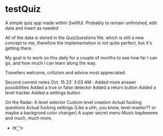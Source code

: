 # testQuiz
 A simple quiz app made within SwiftUI. Probably to remain unfinished, edit data and insert as needed


 All of the data is stored in the QuizQuestions file, which is still a new concept to me, therefore the implementation is not quite perfect, but it's getting there. 

 My goal is to work on this daily for a couple of months to see how far I can go, and how much I can learn along the way. 

 Travellers welcome, critizism and advice most appreciated. 


 Second commit notes Oct. 15 23' 3:03 AM : 
 Added more answer possibilities 
 Added a true or false detector
 Added a return button
 Added a level tracker
 Added a settings button

 On the Radar: 
 A level selector
 Custom level creation
 Actual fucking questions
 Actual fucking settings (Like a uhh, you know, level resetor?? or maybe a backgrond color changer) 
 A super secret menu
 Music baybeeeee
 and much, much more. 

 - ᘛ⁐̤ᕐᐷ
